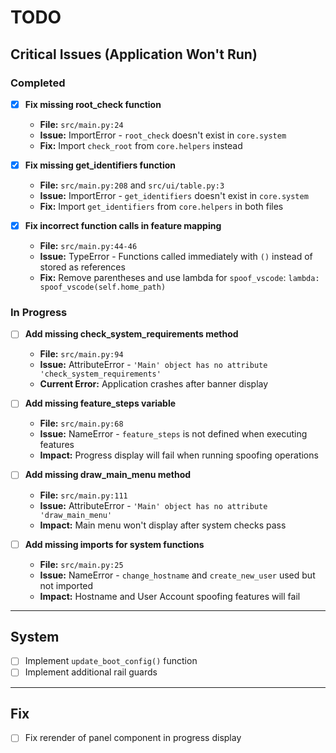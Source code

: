 # TODO

## Critical Issues (Application Won't Run)

### Completed
- [x] **Fix missing root_check function**
  - **File:** `src/main.py:24`
  - **Issue:** ImportError - `root_check` doesn't exist in `core.system`
  - **Fix:** Import `check_root` from `core.helpers` instead

- [x] **Fix missing get_identifiers function**
  - **File:** `src/main.py:208` and `src/ui/table.py:3`
  - **Issue:** ImportError - `get_identifiers` doesn't exist in `core.system`
  - **Fix:** Import `get_identifiers` from `core.helpers` in both files

- [x] **Fix incorrect function calls in feature mapping**
  - **File:** `src/main.py:44-46`
  - **Issue:** TypeError - Functions called immediately with `()` instead of stored as references
  - **Fix:** Remove parentheses and use lambda for `spoof_vscode`: `lambda: spoof_vscode(self.home_path)`

### In Progress
- [ ] **Add missing check_system_requirements method**
  - **File:** `src/main.py:94`
  - **Issue:** AttributeError - `'Main' object has no attribute 'check_system_requirements'`
  - **Current Error:** Application crashes after banner display

- [ ] **Add missing feature_steps variable**
  - **File:** `src/main.py:68`
  - **Issue:** NameError - `feature_steps` is not defined when executing features
  - **Impact:** Progress display will fail when running spoofing operations

- [ ] **Add missing draw_main_menu method**
  - **File:** `src/main.py:111`
  - **Issue:** AttributeError - `'Main' object has no attribute 'draw_main_menu'`
  - **Impact:** Main menu won't display after system checks pass

- [ ] **Add missing imports for system functions**
  - **File:** `src/main.py:25`
  - **Issue:** NameError - `change_hostname` and `create_new_user` used but not imported
  - **Impact:** Hostname and User Account spoofing features will fail

---
## System

- [ ] Implement `update_boot_config()` function
- [ ] Implement additional rail guards

---
## Fix

- [ ] Fix rerender of panel component in progress display